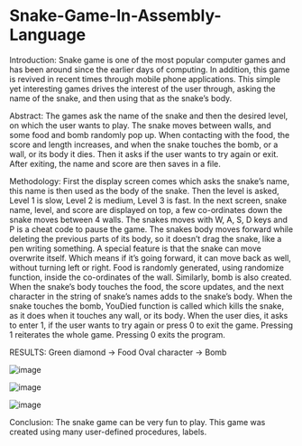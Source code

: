 # Snake-Game-In-Assembly-Language
Introduction:
Snake game is one of the most popular computer games and has been around since the earlier days of computing. In addition, this game is revived in recent times through mobile phone applications. This simple yet interesting games drives the interest of the user through, asking the name of the snake, and then using that as the snake’s body.

Abstract:
The games ask the name of the snake and then the desired level, on which the user wants to play. The snake moves between walls, and some food and bomb randomly pop up. When contacting with the food, the score and length increases, and when the snake touches the bomb, or a wall, or its body it dies. Then it asks if the user wants to try again or exit. After exiting, the name and score are then saves in a file.

Methodology:
First the display screen comes which asks the snake’s name, this name is then used as the body of the snake. Then the level is asked, Level 1 is slow, Level 2 is medium, Level 3 is fast. In the next screen, snake name, level, and score are displayed on top, a few co-ordinates down the snake moves between 4 walls. The snakes moves with W, A, S, D keys and P is a cheat code to pause the game. The snakes body moves forward while deleting the previous parts of its body, so it doesn’t drag the snake, like a pen writing something. A special feature is that the snake can move overwrite itself. Which means if it’s going forward, it can move back as well, without turning left or right. Food is randomly generated, using randomize function, inside the co-ordinates of the wall.  Similarly, bomb is also created. When the snake’s body touches the food, the score updates, and the next character in the string of snake’s names adds to the snake’s body. When the snake touches the bomb, YouDied function is called which kills the snake, as it does when it touches any wall, or its body. When the user dies, it asks to enter 1, if the user wants to try again or press 0 to exit the game. Pressing 1 reiterates the whole game. Pressing 0 exits the program.

RESULTS:
Green diamond -> Food
Oval character -> Bomb

![image](https://github.com/HairamNaseem/Snake-Game-In-Assembly-Language/assets/123382738/049a5fbd-c524-4071-9500-2a2a61ff554e)

![image](https://github.com/HairamNaseem/Snake-Game-In-Assembly-Language/assets/123382738/6bed1d3f-d557-4c05-ba76-ebac535930a2)

![image](https://github.com/HairamNaseem/Snake-Game-In-Assembly-Language/assets/123382738/cc8187e4-05a7-45cc-95ca-17bcf64813c1)

Conclusion:
The snake game can be very fun to play. This game was created using many user-defined procedures, labels. 
